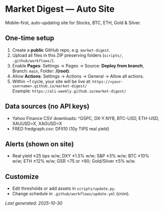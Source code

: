 # Market Digest — Auto Site
Mobile-first, auto-updating site for Stocks, BTC, ETH, Gold & Silver.

## One-time setup
1. Create a **public** GitHub repo, e.g. `market-digest`.
2. Upload all files in this ZIP preserving folders (`scripts/`, `.github/workflows/`).
3. Enable **Pages**: Settings → Pages → Source: **Deploy from branch**, Branch: `main`, Folder: **/(root)**.
4. Allow **Actions**: Settings → Actions → General → Allow all actions.
5. Within ~1 cycle, your site will be live at: `https://<your-username>.github.io/market-digest/`  
   Example: `https://ali-weekly.github.io/market-digest/`

## Data sources (no API keys)
- Yahoo Finance CSV downloads: ^GSPC, DX-Y.NYB, BTC-USD, ETH-USD, XAUUSD=X, XAGUSD=X
- FRED fredgraph.csv: DFII10 (10y TIPS real yield)

## Alerts (shown on site)
- Real yield ±25 bps w/w; DXY ±1.5% w/w; S&P ±3% w/w; BTC ±10% w/w; ETH ±12% w/w; GSR <75 or >90; Gold/Silver ±5% w/w.

## Customize
- Edit thresholds or add assets in `scripts/update.py`.
- Change schedule in `.github/workflows/update.yml` (cron).

_Last generated: 2025-10-30_
